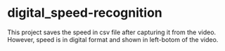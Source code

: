 # digital_speed-recognition

This project saves the speed in csv file after capturing it from the video. However, speed is in digital format and shown in left-botom of the video. 
